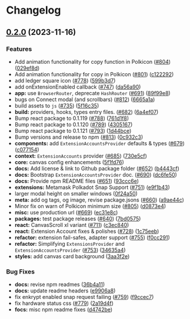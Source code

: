 # Changelog

## [0.2.0](https://github.com/paritytech/polkadot-cloud/compare/polkadot-cloud-react-v0.1.130...polkadot-cloud-react-v0.2.0) (2023-11-16)


### Features

* Add animation functionality for copy function in Polkicon ([#804](https://github.com/paritytech/polkadot-cloud/issues/804)) ([029ef8d](https://github.com/paritytech/polkadot-cloud/commit/029ef8da6ac356580a3b951b1012b1d838eb276b))
* Add animation functionality for copy in Polkicon ([#801](https://github.com/paritytech/polkadot-cloud/issues/801)) ([c122292](https://github.com/paritytech/polkadot-cloud/commit/c12229201df630ff1d24613b31305e6461ce2144))
* add ledger square icon ([#778](https://github.com/paritytech/polkadot-cloud/issues/778)) ([599b3d7](https://github.com/paritytech/polkadot-cloud/commit/599b3d74bea73a9cb2aa0f313023f0041d67ed3b))
* add onExtensionEnabled callback ([#747](https://github.com/paritytech/polkadot-cloud/issues/747)) ([da56a90](https://github.com/paritytech/polkadot-cloud/commit/da56a90a63912c2f300e33794988b053e0f1b584))
* **app:** use `BrowserRouter`, deprecate `HashRouter` ([#691](https://github.com/paritytech/polkadot-cloud/issues/691)) ([89f99e8](https://github.com/paritytech/polkadot-cloud/commit/89f99e8fc8912f75041a63eec5f059282214b6b4))
* bugs on Connect modal (and scrollbars) ([#812](https://github.com/paritytech/polkadot-cloud/issues/812)) ([6665a1a](https://github.com/paritytech/polkadot-cloud/commit/6665a1a32f44bc7bbaabf1127e5dd23bba3b7255))
* build assets to `js` ([#735](https://github.com/paritytech/polkadot-cloud/issues/735)) ([5f16c35](https://github.com/paritytech/polkadot-cloud/commit/5f16c35a9558701caeb672d195a8705577bd3413))
* **build:** providers, hooks, types entry files. ([#682](https://github.com/paritytech/polkadot-cloud/issues/682)) ([6a4ef07](https://github.com/paritytech/polkadot-cloud/commit/6a4ef07b5be051361d2707fa09bcf1acb0e7cd7f))
* Bump react package to 0.1.119 ([#788](https://github.com/paritytech/polkadot-cloud/issues/788)) ([761d1f8](https://github.com/paritytech/polkadot-cloud/commit/761d1f8a840aad0caef3d5162e1ea4653cda169e))
* Bump react package to 0.1.120 ([#789](https://github.com/paritytech/polkadot-cloud/issues/789)) ([4305167](https://github.com/paritytech/polkadot-cloud/commit/430516768e51da11a06e0524da676331dfeca9d5))
* Bump react package to 0.1.121 ([#793](https://github.com/paritytech/polkadot-cloud/issues/793)) ([1d44bce](https://github.com/paritytech/polkadot-cloud/commit/1d44bceba9bbeff9a4dec47ac9669511a06326c7))
* Bump versions and release to npm ([#813](https://github.com/paritytech/polkadot-cloud/issues/813)) ([0c932c3](https://github.com/paritytech/polkadot-cloud/commit/0c932c3781699aa2b5226c920425e2c0e973ab26))
* **components:** add `ExtensionAccountsProvider` defaults & types ([#679](https://github.com/paritytech/polkadot-cloud/issues/679)) ([c077154](https://github.com/paritytech/polkadot-cloud/commit/c077154fd9548489fd67076429e6bbf1e0254c4a))
* **context:** `ExtensionAccounts` provider ([#685](https://github.com/paritytech/polkadot-cloud/issues/685)) ([730e5cf](https://github.com/paritytech/polkadot-cloud/commit/730e5cfb66973229a57a30bd003cb165ae384b0f))
* **core:** canvas config enhancements ([5f1fd76](https://github.com/paritytech/polkadot-cloud/commit/5f1fd7607d821a64d590f958dfed6f4d7ee3265c))
* **docs:** Add license & link to Github package folder ([#652](https://github.com/paritytech/polkadot-cloud/issues/652)) ([b4443cf](https://github.com/paritytech/polkadot-cloud/commit/b4443cfa0cae24d6b054910936127362915c78d5))
* **docs:** Bootstrap `ExtensionAccountsProvider` doc. ([#690](https://github.com/paritytech/polkadot-cloud/issues/690)) ([dc6fe50](https://github.com/paritytech/polkadot-cloud/commit/dc6fe50bde58cefb6c342f8800fd287c80d8f44f))
* **docs:** Provide npm README files ([#651](https://github.com/paritytech/polkadot-cloud/issues/651)) ([93ccc6e](https://github.com/paritytech/polkadot-cloud/commit/93ccc6e97e8af68bc20c5b982988cb895fe75149))
* **extensions:** Metamask Polkadot Snap Support ([#751](https://github.com/paritytech/polkadot-cloud/issues/751)) ([e9f1b43](https://github.com/paritytech/polkadot-cloud/commit/e9f1b437a8f2827d316fe8bd535b4236e7d59003))
* larger modal height on smaller windows ([0f24a50](https://github.com/paritytech/polkadot-cloud/commit/0f24a506dcd65b4517aec1d23caa207eec09dcf1))
* **meta:** add og tags, og image, revise package.jsons ([#660](https://github.com/paritytech/polkadot-cloud/issues/660)) ([a9ae44c](https://github.com/paritytech/polkadot-cloud/commit/a9ae44c8568cc7069a5b4fc541c6f62b7c6955d3))
* Minor fix on warn of Polkicon minimum size ([#805](https://github.com/paritytech/polkadot-cloud/issues/805)) ([d0873e4](https://github.com/paritytech/polkadot-cloud/commit/d0873e44c898ab15973296b2902fb1b41f7be9c2))
* **misc:** use production url ([#669](https://github.com/paritytech/polkadot-cloud/issues/669)) ([ec31e8c](https://github.com/paritytech/polkadot-cloud/commit/ec31e8cb2e44ee9b12b020b014f3c9fb217df59d))
* **packages:** test package releases ([#640](https://github.com/paritytech/polkadot-cloud/issues/640)) ([7bd0575](https://github.com/paritytech/polkadot-cloud/commit/7bd057552d4ab14b1de2f43420a9baa9f957ef55))
* **react:** CanvasScroll xl variant ([#711](https://github.com/paritytech/polkadot-cloud/issues/711)) ([c3ec840](https://github.com/paritytech/polkadot-cloud/commit/c3ec840afaabfd4c8f08956456ab62e0620f4bda))
* **react:** Extension Account fixes & polishes ([#728](https://github.com/paritytech/polkadot-cloud/issues/728)) ([1c75eeb](https://github.com/paritytech/polkadot-cloud/commit/1c75eebaed81a6e21604e95445cee4785982ad75))
* **refactor:** extension fail-safes, adapter support ([#755](https://github.com/paritytech/polkadot-cloud/issues/755)) ([f0cc291](https://github.com/paritytech/polkadot-cloud/commit/f0cc2915a8ad304bc0f1863e9e8e60d07000828c))
* **refactor:** Simplifying `ExtensionsProvider` and `ExtensionAccountsProvider` ([#753](https://github.com/paritytech/polkadot-cloud/issues/753)) ([34635a4](https://github.com/paritytech/polkadot-cloud/commit/34635a44e9c5695b477389d4031c702e718c4755))
* **styles:** add canvas card background ([3aa3f2e](https://github.com/paritytech/polkadot-cloud/commit/3aa3f2e1f0d438b95b9f12fd6dfd45d45e8471f6))


### Bug Fixes

* **docs:** revise npm readmes ([36b4a11](https://github.com/paritytech/polkadot-cloud/commit/36b4a11c9b63122417b90ba768d6b46617117d10))
* **docs:** update readme headers ([e9906a8](https://github.com/paritytech/polkadot-cloud/commit/e9906a8904636c381cb4b575dc783e2c81afd919))
* fix enkrypt enabled snap request failing ([#759](https://github.com/paritytech/polkadot-cloud/issues/759)) ([f9ccec7](https://github.com/paritytech/polkadot-cloud/commit/f9ccec713e7cb2b770d1d3935a25e633a571b1c2))
* fix hardware status css ([#779](https://github.com/paritytech/polkadot-cloud/issues/779)) ([2a19d4f](https://github.com/paritytech/polkadot-cloud/commit/2a19d4f58ab7da0b09ba87742a01732121094ef6))
* **focs:** misc npm readme fixes ([d4742be](https://github.com/paritytech/polkadot-cloud/commit/d4742be69e3bc506d66452dc68c96f63358d951c))
